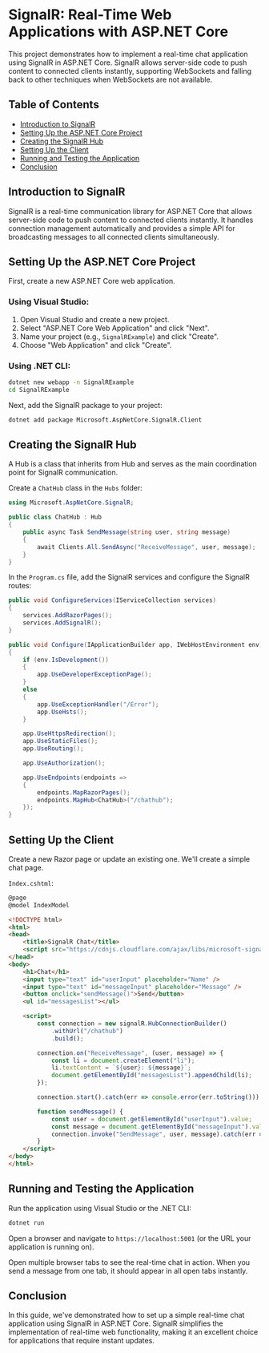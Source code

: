 # SignalR: Real-Time Web Applications with ASP.NET Core

This project demonstrates how to implement a real-time chat application using SignalR in ASP.NET Core. SignalR allows server-side code to push content to connected clients instantly, supporting WebSockets and falling back to other techniques when WebSockets are not available.

## Table of Contents

- [Introduction to SignalR](#introduction-to-signalr)
- [Setting Up the ASP.NET Core Project](#setting-up-the-aspnet-core-project)
- [Creating the SignalR Hub](#creating-the-signalr-hub)
- [Setting Up the Client](#setting-up-the-client)
- [Running and Testing the Application](#running-and-testing-the-application)
- [Conclusion](#conclusion)

## Introduction to SignalR

SignalR is a real-time communication library for ASP.NET Core that allows server-side code to push content to connected clients instantly. It handles connection management automatically and provides a simple API for broadcasting messages to all connected clients simultaneously.

## Setting Up the ASP.NET Core Project

First, create a new ASP.NET Core web application.

### Using Visual Studio:

1. Open Visual Studio and create a new project.
2. Select "ASP.NET Core Web Application" and click "Next".
3. Name your project (e.g., `SignalRExample`) and click "Create".
4. Choose "Web Application" and click "Create".

### Using .NET CLI:

```sh
dotnet new webapp -n SignalRExample
cd SignalRExample
```

Next, add the SignalR package to your project:

```sh
dotnet add package Microsoft.AspNetCore.SignalR.Client
```

## Creating the SignalR Hub

A Hub is a class that inherits from Hub and serves as the main coordination point for SignalR communication. 

Create a `ChatHub` class in the `Hubs` folder:

```csharp
using Microsoft.AspNetCore.SignalR;

public class ChatHub : Hub
{
    public async Task SendMessage(string user, string message)
    {
        await Clients.All.SendAsync("ReceiveMessage", user, message);
    }
}
```

In the `Program.cs` file, add the SignalR services and configure the SignalR routes:

```csharp
public void ConfigureServices(IServiceCollection services)
{
    services.AddRazorPages();
    services.AddSignalR();
}

public void Configure(IApplicationBuilder app, IWebHostEnvironment env)
{
    if (env.IsDevelopment())
    {
        app.UseDeveloperExceptionPage();
    }
    else
    {
        app.UseExceptionHandler("/Error");
        app.UseHsts();
    }

    app.UseHttpsRedirection();
    app.UseStaticFiles();
    app.UseRouting();

    app.UseAuthorization();

    app.UseEndpoints(endpoints =>
    {
        endpoints.MapRazorPages();
        endpoints.MapHub<ChatHub>("/chathub");
    });
}
```

## Setting Up the Client

Create a new Razor page or update an existing one. We'll create a simple chat page.

`Index.cshtml`:

```html
@page
@model IndexModel

<!DOCTYPE html>
<html>
<head>
    <title>SignalR Chat</title>
    <script src="https://cdnjs.cloudflare.com/ajax/libs/microsoft-signalr/5.0.11/signalr.min.js"></script>
</head>
<body>
    <h1>Chat</h1>
    <input type="text" id="userInput" placeholder="Name" />
    <input type="text" id="messageInput" placeholder="Message" />
    <button onclick="sendMessage()">Send</button>
    <ul id="messagesList"></ul>

    <script>
        const connection = new signalR.HubConnectionBuilder()
            .withUrl("/chathub")
            .build();

        connection.on("ReceiveMessage", (user, message) => {
            const li = document.createElement("li");
            li.textContent = `${user}: ${message}`;
            document.getElementById("messagesList").appendChild(li);
        });

        connection.start().catch(err => console.error(err.toString()));

        function sendMessage() {
            const user = document.getElementById("userInput").value;
            const message = document.getElementById("messageInput").value;
            connection.invoke("SendMessage", user, message).catch(err => console.error(err.toString()));
        }
    </script>
</body>
</html>
```

## Running and Testing the Application

Run the application using Visual Studio or the .NET CLI:

```sh
dotnet run
```

Open a browser and navigate to `https://localhost:5001` (or the URL your application is running on).

Open multiple browser tabs to see the real-time chat in action. When you send a message from one tab, it should appear in all open tabs instantly.

## Conclusion

In this guide, we've demonstrated how to set up a simple real-time chat application using SignalR in ASP.NET Core. SignalR simplifies the implementation of real-time web functionality, making it an excellent choice for applications that require instant updates.
